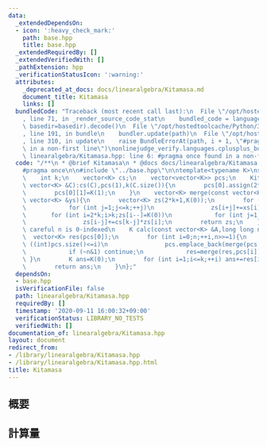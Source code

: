 ```yaml
---
data:
  _extendedDependsOn:
  - icon: ':heavy_check_mark:'
    path: base.hpp
    title: base.hpp
  _extendedRequiredBy: []
  _extendedVerifiedWith: []
  _pathExtension: hpp
  _verificationStatusIcon: ':warning:'
  attributes:
    _deprecated_at_docs: docs/linearalgebra/Kitamasa.md
    document_title: Kitamasa
    links: []
  bundledCode: "Traceback (most recent call last):\n  File \"/opt/hostedtoolcache/Python/3.8.6/x64/lib/python3.8/site-packages/onlinejudge_verify/documentation/build.py\"\
    , line 71, in _render_source_code_stat\n    bundled_code = language.bundle(stat.path,\
    \ basedir=basedir).decode()\n  File \"/opt/hostedtoolcache/Python/3.8.6/x64/lib/python3.8/site-packages/onlinejudge_verify/languages/cplusplus.py\"\
    , line 191, in bundle\n    bundler.update(path)\n  File \"/opt/hostedtoolcache/Python/3.8.6/x64/lib/python3.8/site-packages/onlinejudge_verify/languages/cplusplus_bundle.py\"\
    , line 310, in update\n    raise BundleErrorAt(path, i + 1, \"#pragma once found\
    \ in a non-first line\")\nonlinejudge_verify.languages.cplusplus_bundle.BundleErrorAt:\
    \ linearalgebra/Kitamasa.hpp: line 6: #pragma once found in a non-first line\n"
  code: "/**\n * @brief Kitamasa\n * @docs docs/linearalgebra/Kitamasa.md\n */\n\n\
    #pragma once\n\n#include \"../base.hpp\"\n\ntemplate<typename K>\nstruct Kitamasa{\n\
    \    int k;\n    vector<K> cs;\n    vector<vector<K>> pcs;\n    Kitamasa(const\
    \ vector<K> &C):cs(C),pcs(1),k(C.size()){\n        pcs[0].assign(2*k+1,K(0));\n\
    \        pcs[0][1]=K(1);\n    }\n    vector<K> merge(const vector<K> &xs,const\
    \ vector<K> &ys){\n        vector<K> zs(2*k+1,K(0));\n        for (int i=1;i<=k;++i)\n\
    \            for (int j=1;j<=k;++j)\n                zs[i+j]+=xs[i]*ys[j];\n \
    \       for (int i=2*k;i>k;zs[i--]=K(0))\n            for (int j=1;j<=k;++j)\n\
    \                zs[i-j]+=cs[k-j]*zs[i];\n        return zs;\n    }\n    //Be\
    \ careful n is 0-indexed\n    K calc(const vector<K> &A,long long n){\n      \
    \  vector<K> res(pcs[0]);\n        for (int i=0;n;++i,n>>=1){\n            if\
    \ ((int)pcs.size()<=i)\n                pcs.emplace_back(merge(pcs[i-1],pcs[i-1]));\n\
    \            if (~n&1) continue;\n            res=merge(res,pcs[i]);\n       \
    \ }\n        K ans=K(0);\n        for (int i=1;i<=k;++i) ans+=res[i]*A[i-1];\n\
    \        return ans;\n    }\n};"
  dependsOn:
  - base.hpp
  isVerificationFile: false
  path: linearalgebra/Kitamasa.hpp
  requiredBy: []
  timestamp: '2020-09-11 16:00:32+09:00'
  verificationStatus: LIBRARY_NO_TESTS
  verifiedWith: []
documentation_of: linearalgebra/Kitamasa.hpp
layout: document
redirect_from:
- /library/linearalgebra/Kitamasa.hpp
- /library/linearalgebra/Kitamasa.hpp.html
title: Kitamasa
---
```

## 概要

## 計算量